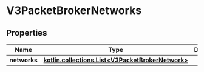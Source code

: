 
# V3PacketBrokerNetworks

## Properties
Name | Type | Description | Notes
------------ | ------------- | ------------- | -------------
**networks** | [**kotlin.collections.List&lt;V3PacketBrokerNetwork&gt;**](V3PacketBrokerNetwork.md) |  |  [optional]



